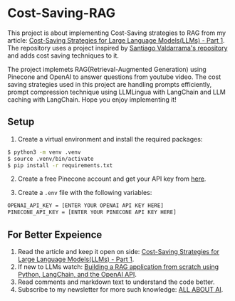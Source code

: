 # Cost-Saving-RAG

This project is about implementing Cost-Saving strategies to RAG from my article: [Cost-Saving Strategies for Large Language Models(LLMs) - Part 1](https://www.linkedin.com/pulse/cost-reduction-strategies-large-language-modelsllms-mahima-chhagani-7642c/?trackingId=8aTtDQ1kRB%2BgVayei%2FdPaA%3D%3D). The repository uses a project inspired by [Santiago Valdarrama's repository](https://github.com/svpino/youtube-rag) and adds cost saving techniques to it.

The project implemets RAG(Retrieval-Augmented Generation) using Pinecone and OpenAI to answer questions from youtube video. The cost saving strategies used in this project are handling prompts efficiently, prompt compression technique using LLMLingua with LangChain and LLM caching with LangChain. Hope you enjoy implementing it!

## Setup

1. Create a virtual environment and install the required packages:

```bash
$ python3 -m venv .venv
$ source .venv/bin/activate
$ pip install -r requirements.txt
```

2. Create a free Pinecone account and get your API key from [here](https://www.pinecone.io/).

3. Create a `.env` file with the following variables:

```bash
OPENAI_API_KEY = [ENTER YOUR OPENAI API KEY HERE]
PINECONE_API_KEY = [ENTER YOUR PINECONE API KEY HERE]
```

## For Better Expeience

1. Read the article and keep it open on side: [Cost-Saving Strategies for Large Language Models(LLMs) - Part 1](https://www.linkedin.com/pulse/cost-reduction-strategies-large-language-modelsllms-mahima-chhagani-7642c/?trackingId=8aTtDQ1kRB%2BgVayei%2FdPaA%3D%3D).
2. If new to LLMs watch: [Building a RAG application from scratch using Python, LangChain, and the OpenAI API](https://www.youtube.com/watch?v=BrsocJb-fAo).
3. Read comments and markdown text to understand the code better.
4. Subscribe to my newsletter for more such knowledge: [ALL ABOUT AI](https://www.linkedin.com/build-relation/newsletter-follow?entityUrn=7165846835213914112).
